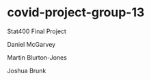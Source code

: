 # covid-project-group-13
Stat400 Final Project

Daniel McGarvey

Martin Blurton-Jones

Joshua Brunk
